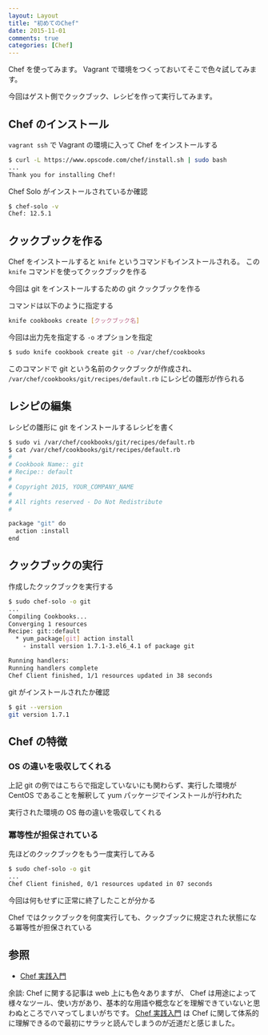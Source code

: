 ```yaml
---
layout: Layout
title: "初めてのChef"
date: 2015-11-01
comments: true
categories: [Chef]
---
```


Chef を使ってみます。
Vagrant で環境をつくっておいてそこで色々試してみます。

今回はゲスト側でクックブック、レシピを作って実行してみます。

## Chef のインストール
 `vagrant ssh` で Vagrant の環境に入って Chef をインストールする

```bash
$ curl -L https://www.opscode.com/chef/install.sh | sudo bash
...
Thank you for installing Chef!
```

Chef Solo がインストールされているか確認
```bash
$ chef-solo -v
Chef: 12.5.1
```

## クックブックを作る
Chef をインストールすると `knife` というコマンドもインストールされる。
この `knife` コマンドを使ってクックブックを作る

今回は git をインストールするための git クックブックを作る

コマンドは以下のように指定する

```bash
knife cookbooks create [クックブック名]
```

今回は出力先を指定する `-o` オプションを指定

```bash
$ sudo knife cookbook create git -o /var/chef/cookbooks
```

このコマンドで git という名前のクックブックが作成され、 `/var/chef/cookbooks/git/recipes/default.rb` にレシピの雛形が作られる

## レシピの編集
レシピの雛形に git をインストールするレシピを書く

```bash
$ sudo vi /var/chef/cookbooks/git/recipes/default.rb
$ cat /var/chef/cookbooks/git/recipes/default.rb
#
# Cookbook Name:: git
# Recipe:: default
#
# Copyright 2015, YOUR_COMPANY_NAME
#
# All rights reserved - Do Not Redistribute
#

package "git" do
  action :install
end
```

## クックブックの実行
作成したクックブックを実行する

```bash
$ sudo chef-solo -o git
...
Compiling Cookbooks...
Converging 1 resources
Recipe: git::default
  * yum_package[git] action install
    - install version 1.7.1-3.el6_4.1 of package git

Running handlers:
Running handlers complete
Chef Client finished, 1/1 resources updated in 38 seconds
```

git がインストールされたか確認

```bash
$ git --version
git version 1.7.1
```

## Chef の特徴
### OS の違いを吸収してくれる
上記 git の例ではこちらで指定していないにも関わらず、実行した環境が CentOS であることを解釈して yum パッケージでインストールが行われた

実行された環境の OS 毎の違いを吸収してくれる

### 冪等性が担保されている
先ほどのクックブックをもう一度実行してみる

```bash
$ sudo chef-solo -o git
...
Chef Client finished, 0/1 resources updated in 07 seconds
```

今回は何もせずに正常に終了したことが分かる

Chef ではクックブックを何度実行しても、クックブックに規定された状態になる冪等性が担保されている

## 参照
* [Chef 実践入門](http://www.amazon.co.jp/gp/product/477416500X/ref=as_li_tf_tl?ie=UTF8&camp=247&creative=1211&creativeASIN=477416500X&linkCode=as2&tag=sojiro14-22)

余談: Chef に関する記事は web 上にも色々ありますが、 Chef は用途によって様々なツール、使い方があり、基本的な用語や概念などを理解できていないと思わぬところでハマってしまいがちです。 [Chef 実践入門](http://www.amazon.co.jp/gp/product/477416500X/ref=as_li_tf_tl?ie=UTF8&camp=247&creative=1211&creativeASIN=477416500X&linkCode=as2&tag=sojiro14-22) は Chef に関して体系的に理解できるので最初にサラッと読んでしまうのが近道だと感じました。
